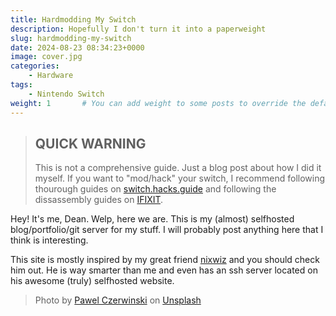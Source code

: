 ```yaml
---
title: Hardmodding My Switch
description: Hopefully I don't turn it into a paperweight
slug: hardmodding-my-switch
date: 2024-08-23 08:34:23+0000
image: cover.jpg
categories:
    - Hardware
tags:
    - Nintendo Switch
weight: 1       # You can add weight to some posts to override the default sorting (date descending)
---
```


> ## QUICK WARNING
>
> This is not a comprehensive guide. Just a blog post about how I did it myself. If you want to "mod/hack" your switch, I recommend following thourough guides on [switch.hacks.guide](https://switch.hacks.guide) and following the dissassembly guides on [IFIXIT](https://www.ifixit.com/Teardown/Nintendo+Switch+Teardown/78263?srsltid=AfmBOopafqIlha4w_7wViLBNHRTsR9xevz8mXbvGGDWJCnt6BXANPRET).

Hey! It's me, Dean. Welp, here we are. This is my (almost) selfhosted blog/portfolio/git server for my stuff. I will probably post anything here that I think is interesting.

This site is mostly inspired by my great friend [nixwiz](https://clucknugget.net) and you should check him out. He is way smarter than me and even has an ssh server located on his awesome (truly) selfhosted website.

> Photo by [Pawel Czerwinski](https://unsplash.com/@pawel_czerwinski) on [Unsplash](https://unsplash.com/)
